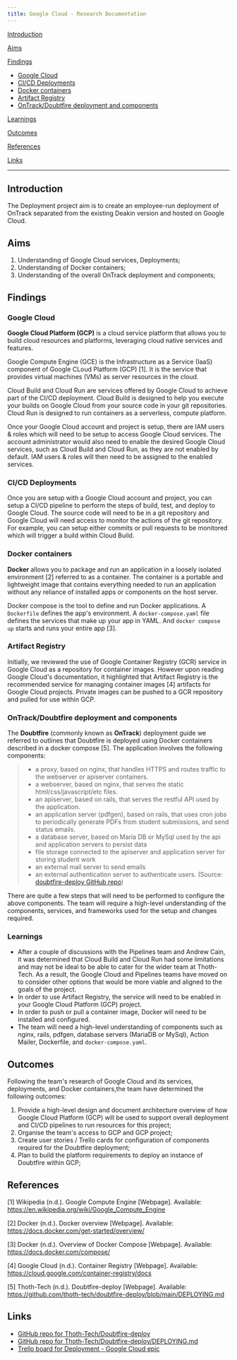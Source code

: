```yaml
---
title: Google Cloud - Research Documentation
---
```


[Introduction](#introduction)

[Aims](#aims)

[Findings](#findings)

- [Google Cloud](#google-cloud)
- [CI/CD Deployments](#cicd-deployments)
- [Docker containers](#docker-containers)
- [Artifact Registry](#artifact-registry)
- [OnTrack/Doubtfire deployment and components](#ontrackdoubtfire-deployment-and-components)

[Learnings](#learnings)

[Outcomes](#outcomes)

[References](#references)

[Links](#links)

---

## Introduction

The Deployment project aim is to create an employee-run deployment of OnTrack separated from the
existing Deakin version and hosted on Google Cloud.

## Aims

1. Understanding of Google Cloud services, Deployments;
2. Understanding of Docker containers;
3. Understanding of the overall OnTrack deployment and components;

## Findings

### Google Cloud

**Google Cloud Platform (GCP)** is a cloud service platform that allows you to build cloud resources
and platforms, leveraging cloud native services and features.

Google Compute Engine (GCE) is the Infrastructure as a Service (IaaS) component of Google CLoud
Platform (GCP) [1]. It is the service that provides virtual machines (VMs) as server resources in
the cloud.

Cloud Build and Cloud Run are services offered by Google Cloud to achieve part of the CI/CD
deployment. Cloud Build is designed to help you execute your builds on Google Cloud from your source
code in your git repositories. Cloud Run is designed to run containers as a serverless, compute
platform.

Once your Google Cloud account and project is setup, there are IAM users & roles which will need to
be setup to access Google Cloud services. The account administrator would also need to enable the
desired Google Cloud services, such as Cloud Build and Cloud Run, as they are not enabled by
default. IAM users & roles will then need to be assigned to the enabled services.

### CI/CD Deployments

Once you are setup with a Google Cloud account and project, you can setup a CI/CD pipeline to
perform the steps of build, test, and deploy to Google Cloud. The source code will need to be in a
git repository and Google Cloud will need access to monitor the actions of the git repository. For
example, you can setup either commits or pull requests to be monitored which will trigger a build
within Cloud Build.

### Docker containers

**Docker** allows you to package and run an application in a loosely isolated environment [2]
referred to as a container. The container is a portable and lightweight image that contains
everything needed to run an application without any reliance of installed apps or components on the
host server.

Docker compose is the tool to define and run Docker applications. A `Dockerfile` defines the app's
environment. A `docker-compose.yaml` file defines the services that make up your app in YAML. And
`docker compose up` starts and runs your entire app [3].

### Artifact Registry

Initially, we reviewed the use of Google Container Registry (GCR) service in Google Cloud as a
repository for container images. However upon reading Google Cloud's documentation, it highlighted
that Artifact Registry is the recommended service for managing container images [4] artifacts for
Google Cloud projects. Private images can be pushed to a GCR repository and pulled for use within
GCP.

### OnTrack/Doubtfire deployment and components

The **Doubtfire** (commonly known as **OnTrack**) deployment guide we referred to outlines that
Doubtfire is deployed using Docker containers described in a docker compose [5]. The application
involves the following components:

> - a proxy, based on nginx, that handles HTTPS and routes traffic to the webserver or apiserver
>   containers.
> - a webserver, based on nginx, that serves the static html/css/javascript/etc files.
> - an apiserver, based on rails, that serves the restful API used by the application.
> - an application server (pdfgen), based on rails, that uses cron jobs to periodically generate
>   PDFs from student submissions, and send status emails.
> - a database server, based on Maria DB or MySql used by the api and application servers to persist
>   data
> - file storage connected to the apiserver and application server for storing student work
> - an external mail server to send emails
> - an external authentication server to authenticate users. (Source:
>   [doubtfire-deploy GitHub repo](https://github.com/thoth-tech/doubtfire-deploy/blob/main/DEPLOYING.md))

There are quite a few steps that will need to be performed to configure the above components. The
team will require a high-level understanding of the components, services, and frameworks used for
the setup and changes required.

### Learnings

- After a couple of discussions with the Pipelines team and Andrew Cain, it was determined that
  Cloud Build and Cloud Run had some limitations and may not be ideal to be able to cater for the
  wider team at Thoth-Tech. As a result, the Google Cloud and Pipelines teams have moved on to
  consider other options that would be more viable and aligned to the goals of the project.
- In order to use Artifact Registry, the service will need to be enabled in your Google Cloud
  Platform (GCP) project.
- In order to push or pull a container image, Docker will need to be installed and configured.
- The team will need a high-level understanding of components such as nginx, rails, pdfgen, database
  servers (MariaDB or MySql), Action Mailer, Dockerfile, and `docker-compose.yaml`.

## Outcomes

Following the team's research of Google Cloud and its services, deployments, and Docker
containers,the team have determined the following outcomes:

1. Provide a high-level design and document architecture overview of how Google Cloud Platform (GCP)
   will be used to support overall deployment and CI/CD pipelines to run resources for this project;
2. Organise the team's access to GCP and GCP project;
3. Create user stories / Trello cards for configuration of components required for the Doubtfire
   deployment;
4. Plan to build the platform requirements to deploy an instance of Doubtfire within GCP;

## References

[1] Wikipedia (n.d.). Google Compute Engine [Webpage]. Available:
<https://en.wikipedia.org/wiki/Google_Compute_Engine>

[2] Docker (n.d.). Docker overview [Webpage]. Available:
<https://docs.docker.com/get-started/overview/>

[3] Docker (n.d.). Overview of Docker Compose [Webpage]. Available:
<https://docs.docker.com/compose/>

[4] Google Cloud (n.d.). Container Registry [Webpage]. Available:
<https://cloud.google.com/container-registry/docs>

[5] Thoth-Tech (n.d.). Doubtfire-deploy [Webpage]. Available:
<https://github.com/thoth-tech/doubtfire-deploy/blob/main/DEPLOYING.md>

## Links

- [GitHub repo for Thoth-Tech/Doubtfire-deploy](https://github.com/thoth-tech/doubtfire-deploy)
- [GitHub repo for Thoth-Tech/Doubtfire-deploy/DEPLOYING.md](https://github.com/thoth-tech/doubtfire-deploy/blob/main/DEPLOYING.md)
- [Trello board for Deployment - Google Cloud epic](https://trello.com/b/dI1yx9A1/deployment)
